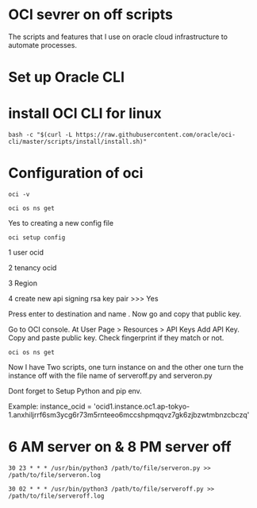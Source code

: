 # OCI sevrer on off scripts
The scripts and features that I use on oracle cloud infrastructure to automate processes.

# Set up Oracle CLI

# install OCI CLI for linux

<!-- log into linux terminal -->

```bash -c "$(curl -L https://raw.githubusercontent.com/oracle/oci-cli/master/scripts/install/install.sh)"```

<!-- press enter to set everything default -->

# Configuration of oci

```oci -v```

```oci os ns get ```

Yes to creating a new config file

```oci setup config```

1   user ocid

2   tenancy ocid

3   Region 

4   create new api signing rsa key pair >>> Yes

Press enter to destination and name .
Now go and copy that public key. 

Go to OCI console.
At User Page > Resources > API Keys
Add API Key.
Copy and paste public key.
Check fingerprint if they match or not.


```oci os ns get```


<!-- You shoud get an data output -->

Now I have Two scripts, one turn instance on and the other one turn the instance off with the file name of serveroff.py and serveron.py

Dont forget to Setup Python and pip env.

<!-- Please change the instance_ocid according to your need. -->
Example:     instance_ocid = 'ocid1.instance.oc1.ap-tokyo-1.anxhiljrrf6sm3ycg6r73m5rnteeo6mccshpmqqvz7gk6zjbzwtmbnzcbczq'

<!-- Run those scripts with crontab -->
<!-- copy and paste this  -->

# 6 AM server on & 8 PM server off

```30 23 * * * /usr/bin/python3 /path/to/file/serveron.py >> /path/to/file/serveron.log ```

```30 02 * * * /usr/bin/python3 /path/to/file/serveroff.py >> /path/to/file/serveroff.log```
